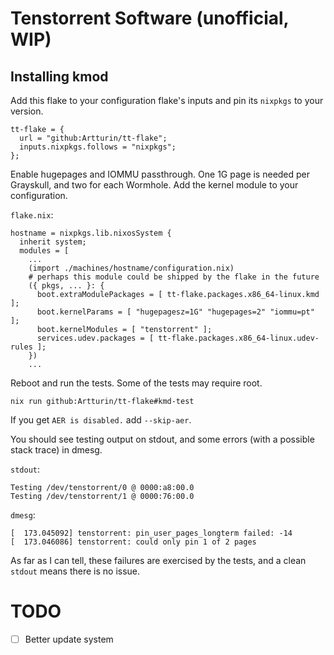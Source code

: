 # Tenstorrent Software (unofficial, WIP)

## Installing kmod

Add this flake to your configuration flake's inputs and pin its `nixpkgs` to your version.

```
tt-flake = {
  url = "github:Artturin/tt-flake";
  inputs.nixpkgs.follows = "nixpkgs";
};
```


Enable hugepages and IOMMU passthrough. One 1G page is needed per Grayskull, and two for each Wormhole. Add the kernel module to your configuration.

`flake.nix`:

```
hostname = nixpkgs.lib.nixosSystem {
  inherit system;
  modules = [
    ...
    (import ./machines/hostname/configuration.nix)
    # perhaps this module could be shipped by the flake in the future
    ({ pkgs, ... }: {
      boot.extraModulePackages = [ tt-flake.packages.x86_64-linux.kmd ];
      boot.kernelParams = [ "hugepagesz=1G" "hugepages=2" "iommu=pt" ];
      boot.kernelModules = [ "tenstorrent" ];
      services.udev.packages = [ tt-flake.packages.x86_64-linux.udev-rules ];
    })
    ...
```

Reboot and run the tests. Some of the tests may require root.

```
nix run github:Artturin/tt-flake#kmd-test
```

If you get `AER is disabled.` add `--skip-aer`.

You should see testing output on stdout, and some errors (with a possible stack trace) in dmesg.

`stdout`:

```
Testing /dev/tenstorrent/0 @ 0000:a8:00.0
Testing /dev/tenstorrent/1 @ 0000:76:00.0
```

`dmesg`:

```
[  173.045092] tenstorrent: pin_user_pages_longterm failed: -14
[  173.046086] tenstorrent: could only pin 1 of 2 pages
```

As far as I can tell, these failures are exercised by the tests, and a clean `stdout` means there is no issue.


# TODO

- [ ] Better update system

